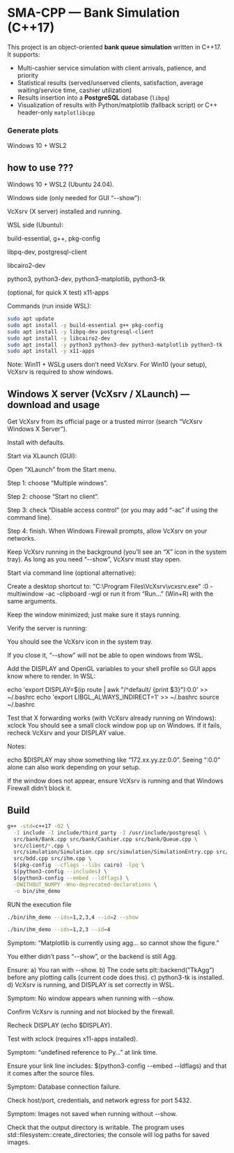 # SMA-CPP — Bank Simulation (C++17)  

This project is an object-oriented **bank queue simulation** written in C++17.  
It supports:
- Multi-cashier service simulation with client arrivals, patience, and priority
- Statistical results (served/unserved clients, satisfaction, average waiting/service time, cashier utilization)
- Results insertion into a **PostgreSQL** database (`libpq`)
- Visualization of results with Python/matplotlib (fallback script) or C++ header-only `matplotlibcpp`

### Generate plots  
Windows 10 + WSL2


## how to use ???  
Windows 10 + WSL2 (Ubuntu 24.04).

Windows side (only needed for GUI “--show”):

VcXsrv (X server) installed and running.

WSL side (Ubuntu):

build-essential, g++, pkg-config

libpq-dev, postgresql-client

libcairo2-dev

python3, python3-dev, python3-matplotlib, python3-tk

(optional, for quick X test) x11-apps

Commands (run inside WSL):
```bash
sudo apt update
sudo apt install -y build-essential g++ pkg-config
sudo apt install -y libpq-dev postgresql-client
sudo apt install -y libcairo2-dev
sudo apt install -y python3 python3-dev python3-matplotlib python3-tk
sudo apt install -y x11-apps
```


Note: Win11 + WSLg users don’t need VcXsrv. For Win10 (your setup), VcXsrv is required to show windows.



## Windows X server (VcXsrv / XLaunch) — download and usage

Get VcXsrv from its official page or a trusted mirror (search “VcXsrv Windows X Server”).

Install with defaults.

Start via XLaunch (GUI):

Open “XLaunch” from the Start menu.

Step 1: choose “Multiple windows”.

Step 2: choose “Start no client”.

Step 3: check “Disable access control” (or you may add “-ac” if using the command line).

Step 4: finish. When Windows Firewall prompts, allow VcXsrv on your networks.

Keep VcXsrv running in the background (you’ll see an “X” icon in the system tray). As long as you need “--show”, VcXsrv must stay open.

Start via command line (optional alternative):

Create a desktop shortcut to:
"C:\Program Files\VcXsrv\vcxsrv.exe" :0 -multiwindow -ac -clipboard -wgl
or run it from “Run…” (Win+R) with the same arguments.

Keep the window minimized; just make sure it stays running.

Verify the server is running:

You should see the VcXsrv icon in the system tray.

If you close it, “--show” will not be able to open windows from WSL.


Add the DISPLAY and OpenGL variables to your shell profile so GUI apps know where to render. In WSL:

echo 'export DISPLAY=$(ip route | awk "/^default/ {print $3}"):0.0' >> ~/.bashrc
echo 'export LIBGL_ALWAYS_INDIRECT=1' >> ~/.bashrc
source ~/.bashrc

Test that X forwarding works (with VcXsrv already running on Windows):
xclock
You should see a small clock window pop up on Windows. If it fails, recheck VcXsrv and your DISPLAY value.

Notes:

echo $DISPLAY may show something like “172.xx.yy.zz:0.0”. Seeing “:0.0” alone can also work depending on your setup.

If the window does not appear, ensure VcXsrv is running and that Windows Firewall didn’t block it.

## Build  
```bash
g++ -std=c++17 -O2 \
  -I include -I include/third_party -I /usr/include/postgresql \
  src/bank/Bank.cpp src/bank/Cashier.cpp src/bank/Queue.cpp \
  src/client/*.cpp \
  src/simulation/Simulation.cpp src/simulation/SimulationEntry.cpp src/simulation/SimulationUtility.cpp src/simulation/StatisticManager.cpp \
  src/bdd.cpp src/ihm.cpp \
  $(pkg-config --cflags --libs cairo) -lpq \
  $(python3-config --includes) \
  $(python3-config --embed --ldflags) \
  -DWITHOUT_NUMPY -Wno-deprecated-declarations \
  -o bin/ihm_demo

```

RUN the execution file

```bash
./bin/ihm_demo --ids=1,2,3,4 --id=2 --show

./bin/ihm_demo --ids=1,2,3 --id=4
```

Symptom: “Matplotlib is currently using agg… so cannot show the figure.”

You either didn’t pass “--show”, or the backend is still Agg.

Ensure:
a) You ran with --show.
b) The code sets plt::backend("TkAgg") before any plotting calls (current code does this).
c) python3-tk is installed.
d) VcXsrv is running, and DISPLAY is set correctly in WSL.

Symptom: No window appears when running with --show.

Confirm VcXsrv is running and not blocked by the firewall.

Recheck DISPLAY (echo $DISPLAY).

Test with xclock (requires x11-apps installed).

Symptom: “undefined reference to Py…” at link time.

Ensure your link line includes:
$(python3-config --embed --ldflags)
and that it comes after the source files.

Symptom: Database connection failure.

Check host/port, credentials, and network egress for port 5432.

Symptom: Images not saved when running without --show.

Check that the output directory is writable. The program uses std::filesystem::create_directories; the console will log paths for saved images.

